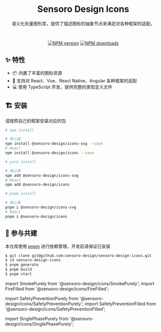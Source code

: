 <h1 align="center">Sensoro Design Icons</h1>

<div align="center">

语义化矢量图形库，提供了描述图标的抽象节点来满足对各种框架的适配。

<br />

[![NPM version][npm-image]][npm-url] 
[![NPM downloads][download-image]][download-url]
</div>

## ✨ 特性

- 📦 内置了丰富的图标资源
- 🎉 支持对 React、Vue、React Native、Angular 各种框架的适配
- 💻 使用 TypeScript 开发，提供完整的类型定义文件

## 🏗 安装

请按照自己的框架安装对应的包

```sh
# npm install

# 核心库
npm install @sensoro-design/icons-svg --save
# React
npm install @sensoro-design/icons --save

# yarn install

# 核心库
npm add @sensoro-design/icons-svg
# React
npm add @sensoro-design/icons

# pnpm install

# 核心库
pnpm i @sensoro-design/icons-svg
# React
pnpm i @sensoro-design/icons
```

## 🤝 参与共建

本仓库使用 [pnpm](https://pnpm.io/zh) 进行依赖管理，开发前请保证已安装

```sh
$ git clone git@github.com:sensoro-design/sensoro-design-icons.git
$ cd sensoro-design-icons
$ pnpm generate
$ pnpm build
$ pnpm start
```

[npm-image]: https://img.shields.io/npm/v/@sensoro-design/icons.svg?style=flat-square
[npm-url]: https://npmjs.org/package/@sensoro-design/icons
[download-image]: https://img.shields.io/npm/dm/@sensoro-design/icons.svg?style=flat-square
[download-url]: https://npmjs.org/package/@sensoro-design/icons


import SmokePurely from '@sensoro-design/icons/SmokePurely';
import FireFilled from '@sensoro-design/icons/FireFilled';

import SafetyPreventionPurely from '@sensoro-design/icons/SafetyPreventionPurely';
import SafetyPreventionFilled from '@sensoro-design/icons/SafetyPreventionFilled';


import SinglePhasePurely from '@sensoro-design/icons/SinglePhasePurely';
